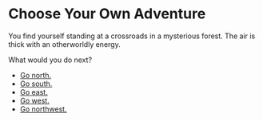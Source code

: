 # Choose Your Own Adventure

You find yourself standing at a crossroads in a mysterious forest. The air is thick with an otherworldly energy.

What would you do next?

- [Go north.](north_path.md)
- [Go south.](south_path.md)
- [Go east.](east_path.md)
- [Go west.](west_path.md)
- [Go northwest.](northwest_path.md)